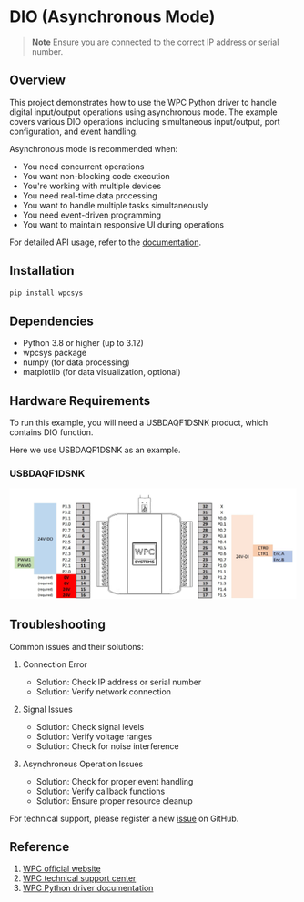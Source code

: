 # DIO (Asynchronous Mode)
> **Note**
> Ensure you are connected to the correct IP address or serial number.

## Overview

This project demonstrates how to use the WPC Python driver to handle digital input/output operations using asynchronous mode.
The example covers various DIO operations including simultaneous input/output, port configuration, and event handling.

Asynchronous mode is recommended when:
- You need concurrent operations
- You want non-blocking code execution
- You're working with multiple devices
- You need real-time data processing
- You want to handle multiple tasks simultaneously
- You need event-driven programming
- You want to maintain responsive UI during operations

For detailed API usage, refer to the [documentation](https://wpc-systems-ltd.github.io/WPC_Python_driver_release/).

## Installation

```bash
pip install wpcsys
```

## Dependencies

- Python 3.8 or higher (up to 3.12)
- wpcsys package
- numpy (for data processing)
- matplotlib (for data visualization, optional)

## Hardware Requirements

To run this example, you will need a USBDAQF1DSNK product, which contains DIO function.

Here we use USBDAQF1DSNK as an example.

### USBDAQF1DSNK

<img src="https://github.com/WPC-Systems-Ltd/WPC_Python_driver_release/blob/main/Reference/Pinouts/pinout-USBDAQF1DSNK.JPG" alt="drawing" width="600"/>

## Troubleshooting

Common issues and their solutions:

1. Connection Error
   - Solution: Check IP address or serial number
   - Solution: Verify network connection

2. Signal Issues
   - Solution: Check signal levels
   - Solution: Verify voltage ranges
   - Solution: Check for noise interference

3. Asynchronous Operation Issues
   - Solution: Check for proper event handling
   - Solution: Verify callback functions
   - Solution: Ensure proper resource cleanup

For technical support, please register a new [issue](https://github.com/WPC-Systems-Ltd/WPC_Python_driver_release/issues) on GitHub.

## Reference

1. [WPC official website](https://www.wpc.com.tw/)
2. [WPC technical support center](https://wpc.super.site/)
3. [WPC Python driver documentation](https://wpc-systems-ltd.github.io/WPC_Python_driver_release/)